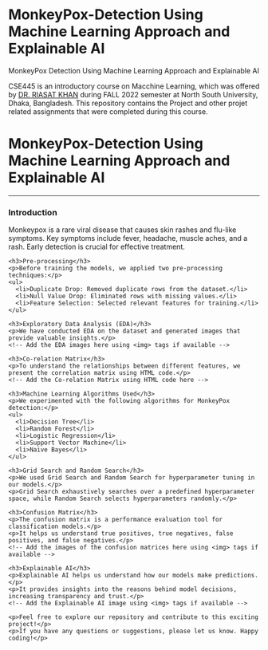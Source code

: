 # MonkeyPox-Detection Using Machine Learning Approach and Explainable AI
MonkeyPox Detection Using Machine Learning Approach and Explainable AI

CSE445 is an introductory course on Macchine Learning, which was offered by [DR. RIASAT KHAN](http://ece.northsouth.edu/people/riasat-khan/) during FALL 2022 semester at North South University, Dhaka, Bangladesh. This repository contains the Project and other projet related assignments that were completed during this course.


<!DOCTYPE html>
<html>
<head>
  <title>MonkeyPox-Detection Using Machine Learning Approach and Explainable AI</title>
  <!-- Add necessary meta tags, CSS links, and other dependencies here -->
  <!-- For this example, let's use Bootstrap for styling -->
  <link rel="stylesheet" href="https://maxcdn.bootstrapcdn.com/bootstrap/4.5.2/css/bootstrap.min.css">
</head>
<body>
  <div class="container mt-5">
    <h1>MonkeyPox-Detection Using Machine Learning Approach and Explainable AI</h1>
    <hr>
    <h3>Introduction</h3>
    <p>
      Monkeypox is a rare viral disease that causes skin rashes and flu-like symptoms.
      Key symptoms include fever, headache, muscle aches, and a rash. Early detection is crucial for effective treatment.
    </p>

    <h3>Pre-processing</h3>
    <p>Before training the models, we applied two pre-processing techniques:</p>
    <ul>
      <li>Duplicate Drop: Removed duplicate rows from the dataset.</li>
      <li>Null Value Drop: Eliminated rows with missing values.</li>
      <li>Feature Selection: Selected relevant features for training.</li>
    </ul>

    <h3>Exploratory Data Analysis (EDA)</h3>
    <p>We have conducted EDA on the dataset and generated images that provide valuable insights.</p>
    <!-- Add the EDA images here using <img> tags if available -->

    <h3>Co-relation Matrix</h3>
    <p>To understand the relationships between different features, we present the correlation matrix using HTML code.</p>
    <!-- Add the Co-relation Matrix using HTML code here -->

    <h3>Machine Learning Algorithms Used</h3>
    <p>We experimented with the following algorithms for MonkeyPox detection:</p>
    <ul>
      <li>Decision Tree</li>
      <li>Random Forest</li>
      <li>Logistic Regression</li>
      <li>Support Vector Machine</li>
      <li>Naive Bayes</li>
    </ul>

    <h3>Grid Search and Random Search</h3>
    <p>We used Grid Search and Random Search for hyperparameter tuning in our models.</p>
    <p>Grid Search exhaustively searches over a predefined hyperparameter space, while Random Search selects hyperparameters randomly.</p>

    <h3>Confusion Matrix</h3>
    <p>The confusion matrix is a performance evaluation tool for classification models.</p>
    <p>It helps us understand true positives, true negatives, false positives, and false negatives.</p>
    <!-- Add the images of the confusion matrices here using <img> tags if available -->

    <h3>Explainable AI</h3>
    <p>Explainable AI helps us understand how our models make predictions.</p>
    <p>It provides insights into the reasons behind model decisions, increasing transparency and trust.</p>
    <!-- Add the Explainable AI image using <img> tags if available -->

    <p>Feel free to explore our repository and contribute to this exciting project!</p>
    <p>If you have any questions or suggestions, please let us know. Happy coding!</p>
  </div>

  <!-- Add necessary script tags and other dependencies here -->
  <!-- For this example, let's use Bootstrap's JS for any JavaScript functionalities -->
  <script src="https://code.jquery.com/jquery-3.5.1.slim.min.js"></script>
  <script src="https://cdn.jsdelivr.net/npm/@popperjs/core@2.0.9/dist/umd/popper.min.js"></script>
  <script src="https://maxcdn.bootstrapcdn.com/bootstrap/4.5.2/js/bootstrap.min.js"></script>
</body>
</html>

